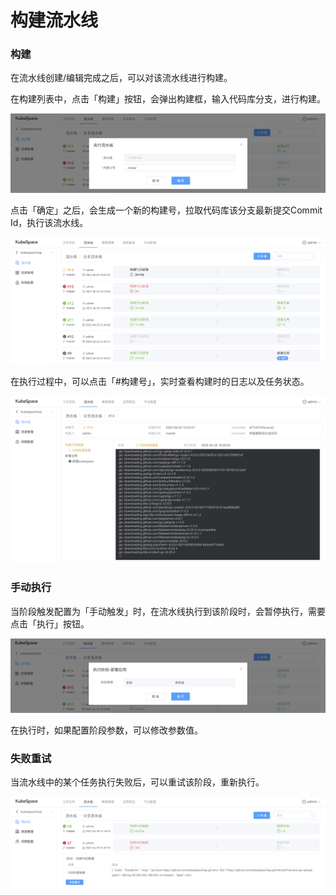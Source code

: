 # 构建流水线

### 构建

在流水线创建/编辑完成之后，可以对该流水线进行构建。

在构建列表中，点击「构建」按钮，会弹出构建框，输入代码库分支，进行构建。

![image-20220503203307874](images/pipeline_build_branch.png)

点击「确定」之后，会生成一个新的构建号，拉取代码库该分支最新提交Commit Id，执行该流水线。

![image-20220503203156417](images/pipeline_build_list.png)

在执行过程中，可以点击「#构建号」，实时查看构建时的日志以及任务状态。

![image-20220503203933767](images/pipeline_build_detail.png)

### 手动执行

当阶段触发配置为「手动触发」时，在流水线执行到该阶段时，会暂停执行，需要点击「执行」按钮。

![image-20220503203717065](images/pipeline_manual_exec.png)

在执行时，如果配置阶段参数，可以修改参数值。

### 失败重试

当流水线中的某个任务执行失败后，可以重试该阶段，重新执行。

![image-20220503204204604](images/pipeline_build_retry.png)